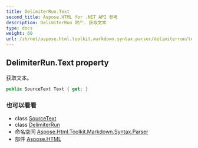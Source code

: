```yaml
---
title: DelimiterRun.Text
second_title: Aspose.HTML for .NET API 参考
description: DelimiterRun 财产. 获取文本
type: docs
weight: 60
url: /zh/net/aspose.html.toolkit.markdown.syntax.parser/delimiterrun/text/
---
```

## DelimiterRun.Text property

获取文本。

```csharp
public SourceText Text { get; }
```

### 也可以看看

* class [SourceText](../../../aspose.html.toolkit.markdown.syntax.text/sourcetext/)
* class [DelimiterRun](../)
* 命名空间 [Aspose.Html.Toolkit.Markdown.Syntax.Parser](../../delimiterrun/)
* 部件 [Aspose.HTML](../../../)


